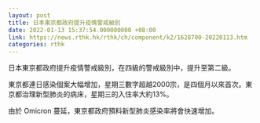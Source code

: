 ```yaml
---
layout: post
title: 日本東京都政府提升疫情警戒級別
date: 2022-01-13 15:37:54.000000000 +08:00
link: https://news.rthk.hk/rthk/ch/component/k2/1628700-20220113.htm
categories: rthk
---
```


日本東京都政府提升疫情警戒級別，在四級的警戒級別中，提升至第二級。

東京都連日感染個案大幅增加，星期三數字超越2000宗，是四個月以來首次。東京都治理新型肺炎的病床，星期三的入住率大約13%。

由於 Omicron 蔓延，東京都政府預料新型肺炎感染率將會快速增加。
